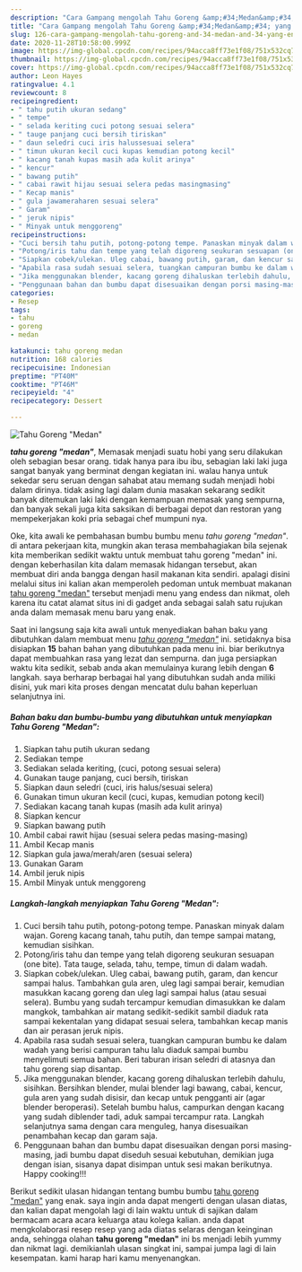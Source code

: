 ```yaml
---
description: "Cara Gampang mengolah Tahu Goreng &amp;#34;Medan&amp;#34; yang enak"
title: "Cara Gampang mengolah Tahu Goreng &amp;#34;Medan&amp;#34; yang enak"
slug: 126-cara-gampang-mengolah-tahu-goreng-and-34-medan-and-34-yang-enak
date: 2020-11-28T10:58:00.999Z
image: https://img-global.cpcdn.com/recipes/94acca8ff73e1f08/751x532cq70/tahu-goreng-medan-foto-resep-utama.jpg
thumbnail: https://img-global.cpcdn.com/recipes/94acca8ff73e1f08/751x532cq70/tahu-goreng-medan-foto-resep-utama.jpg
cover: https://img-global.cpcdn.com/recipes/94acca8ff73e1f08/751x532cq70/tahu-goreng-medan-foto-resep-utama.jpg
author: Leon Hayes
ratingvalue: 4.1
reviewcount: 8
recipeingredient:
- " tahu putih ukuran sedang"
- " tempe"
- " selada keriting cuci potong sesuai selera"
- " tauge panjang cuci bersih tiriskan"
- " daun seledri cuci iris halussesuai selera"
- " timun ukuran kecil cuci kupas kemudian potong kecil"
- " kacang tanah kupas masih ada kulit arinya"
- " kencur"
- " bawang putih"
- " cabai rawit hijau sesuai selera pedas masingmasing"
- " Kecap manis"
- " gula jawameraharen sesuai selera"
- " Garam"
- " jeruk nipis"
- " Minyak untuk menggoreng"
recipeinstructions:
- "Cuci bersih tahu putih, potong-potong tempe. Panaskan minyak dalam wajan. Goreng kacang tanah, tahu putih, dan tempe sampai matang, kemudian sisihkan."
- "Potong/iris tahu dan tempe yang telah digoreng seukuran sesuapan (one bite). Tata tauge, selada, tahu, tempe, timun di dalam wadah."
- "Siapkan cobek/ulekan. Uleg cabai, bawang putih, garam, dan kencur sampai halus. Tambahkan gula aren, uleg lagi sampai berair, kemudian masukkan kacang goreng dan uleg lagi sampai halus (atau sesuai selera). Bumbu yang sudah tercampur kemudian dimasukkan ke dalam mangkok, tambahkan air matang sedikit-sedikit sambil diaduk rata sampai kekentalan yang didapat sesuai selera, tambahkan kecap manis dan air perasan jeruk nipis."
- "Apabila rasa sudah sesuai selera, tuangkan campuran bumbu ke dalam wadah yang berisi campuran tahu lalu diaduk sampai bumbu menyelimuti semua bahan. Beri taburan irisan seledri di atasnya dan tahu goreng siap disantap."
- "Jika menggunakan blender, kacang goreng dihaluskan terlebih dahulu, sisihkan. Bersihkan blender, mulai blender lagi bawang, cabai, kencur, gula aren yang sudah disisir, dan kecap untuk pengganti air (agar blender beroperasi). Setelah bumbu halus, campurkan dengan kacang yang sudah diblender tadi, aduk sampai tercampur rata. Langkah selanjutnya sama dengan cara menguleg, hanya disesuaikan penambahan kecap dan garam saja."
- "Penggunaan bahan dan bumbu dapat disesuaikan dengan porsi masing-masing, jadi bumbu dapat diseduh sesuai kebutuhan, demikian juga dengan isian, sisanya dapat disimpan untuk sesi makan berikutnya. Happy cooking!!!"
categories:
- Resep
tags:
- tahu
- goreng
- medan

katakunci: tahu goreng medan 
nutrition: 168 calories
recipecuisine: Indonesian
preptime: "PT40M"
cooktime: "PT46M"
recipeyield: "4"
recipecategory: Dessert

---
```



![Tahu Goreng &#34;Medan&#34;](https://img-global.cpcdn.com/recipes/94acca8ff73e1f08/751x532cq70/tahu-goreng-medan-foto-resep-utama.jpg)

<b><i>tahu goreng &#34;medan&#34;</i></b>, Memasak menjadi suatu hobi yang seru dilakukan oleh sebagian besar orang. tidak hanya para ibu ibu, sebagian laki laki juga sangat banyak yang berminat dengan kegiatan ini. walau hanya untuk sekedar seru seruan dengan sahabat atau memang sudah menjadi hobi dalam dirinya. tidak asing lagi dalam dunia masakan sekarang sedikit banyak ditemukan laki laki dengan kemampuan memasak yang sempurna, dan banyak sekali juga kita saksikan di berbagai depot dan restoran yang mempekerjakan koki pria sebagai chef mumpuni nya.

Oke, kita awali ke pembahasan bumbu bumbu menu <i>tahu goreng &#34;medan&#34;</i>. di antara pekerjaan kita, mungkin akan terasa membahagiakan bila sejenak kita memberikan sedikit waktu untuk membuat tahu goreng &#34;medan&#34; ini. dengan keberhasilan kita dalam memasak hidangan tersebut, akan membuat diri anda bangga dengan hasil makanan kita sendiri. apalagi disini melalui situs ini kalian akan memperoleh pedoman untuk membuat makanan <u>tahu goreng &#34;medan&#34;</u> tersebut menjadi menu yang endess dan nikmat, oleh karena itu catat alamat situs ini di gadget anda sebagai salah satu rujukan anda dalam memasak menu baru yang enak.




Saat ini langsung saja kita awali untuk menyediakan bahan baku yang dibutuhkan dalam membuat menu <u><i>tahu goreng &#34;medan&#34;</i></u> ini. setidaknya bisa disiapkan <b>15</b> bahan bahan yang dibutuhkan pada menu ini. biar berikutnya dapat membuahkan rasa yang lezat dan sempurna. dan juga persiapkan waktu kita sedikit, sebab anda akan memulainya kurang lebih dengan <b>6</b> langkah. saya berharap berbagai hal yang dibutuhkan sudah anda miliki disini, yuk mari kita proses dengan mencatat dulu bahan keperluan selanjutnya ini.

<!--inarticleads1-->

##### Bahan baku dan bumbu-bumbu yang dibutuhkan untuk menyiapkan Tahu Goreng &#34;Medan&#34;:

1. Siapkan  tahu putih ukuran sedang
1. Sediakan  tempe
1. Sediakan  selada keriting, (cuci, potong sesuai selera)
1. Gunakan  tauge panjang, cuci bersih, tiriskan
1. Siapkan  daun seledri (cuci, iris halus/sesuai selera)
1. Gunakan  timun ukuran kecil (cuci, kupas, kemudian potong kecil)
1. Sediakan  kacang tanah kupas (masih ada kulit arinya)
1. Siapkan  kencur
1. Siapkan  bawang putih
1. Ambil  cabai rawit hijau (sesuai selera pedas masing-masing)
1. Ambil  Kecap manis
1. Siapkan  gula jawa/merah/aren (sesuai selera)
1. Gunakan  Garam
1. Ambil  jeruk nipis
1. Ambil  Minyak untuk menggoreng




<!--inarticleads2-->

##### Langkah-langkah menyiapkan Tahu Goreng &#34;Medan&#34;:

1. Cuci bersih tahu putih, potong-potong tempe. Panaskan minyak dalam wajan. Goreng kacang tanah, tahu putih, dan tempe sampai matang, kemudian sisihkan.
1. Potong/iris tahu dan tempe yang telah digoreng seukuran sesuapan (one bite). Tata tauge, selada, tahu, tempe, timun di dalam wadah.
1. Siapkan cobek/ulekan. Uleg cabai, bawang putih, garam, dan kencur sampai halus. Tambahkan gula aren, uleg lagi sampai berair, kemudian masukkan kacang goreng dan uleg lagi sampai halus (atau sesuai selera). Bumbu yang sudah tercampur kemudian dimasukkan ke dalam mangkok, tambahkan air matang sedikit-sedikit sambil diaduk rata sampai kekentalan yang didapat sesuai selera, tambahkan kecap manis dan air perasan jeruk nipis.
1. Apabila rasa sudah sesuai selera, tuangkan campuran bumbu ke dalam wadah yang berisi campuran tahu lalu diaduk sampai bumbu menyelimuti semua bahan. Beri taburan irisan seledri di atasnya dan tahu goreng siap disantap.
1. Jika menggunakan blender, kacang goreng dihaluskan terlebih dahulu, sisihkan. Bersihkan blender, mulai blender lagi bawang, cabai, kencur, gula aren yang sudah disisir, dan kecap untuk pengganti air (agar blender beroperasi). Setelah bumbu halus, campurkan dengan kacang yang sudah diblender tadi, aduk sampai tercampur rata. Langkah selanjutnya sama dengan cara menguleg, hanya disesuaikan penambahan kecap dan garam saja.
1. Penggunaan bahan dan bumbu dapat disesuaikan dengan porsi masing-masing, jadi bumbu dapat diseduh sesuai kebutuhan, demikian juga dengan isian, sisanya dapat disimpan untuk sesi makan berikutnya. Happy cooking!!!




Berikut sedikit ulasan hidangan tentang bumbu bumbu <u>tahu goreng &#34;medan&#34;</u> yang enak. saya ingin anda dapat mengerti dengan ulasan diatas, dan kalian dapat mengolah lagi di lain waktu untuk di sajikan dalam bermacam acara acara keluarga atau kolega kalian. anda dapat mengkolaborasi resep resep yang ada diatas selaras dengan keinginan anda, sehingga olahan <b>tahu goreng &#34;medan&#34;</b> ini bs menjadi lebih yummy dan nikmat lagi. demikianlah ulasan singkat ini, sampai jumpa lagi di lain kesempatan. kami harap hari kamu menyenangkan.
